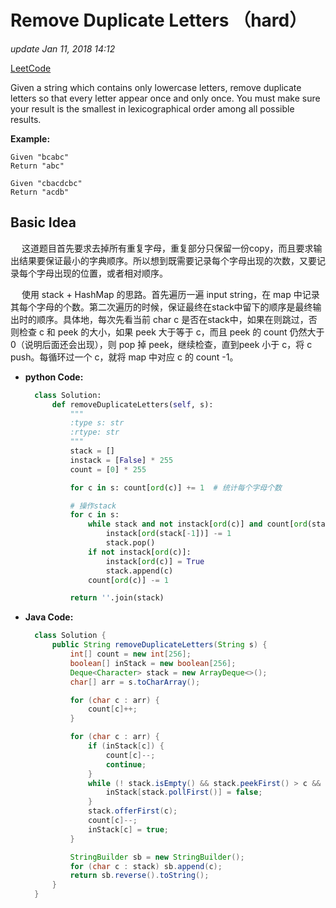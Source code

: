 # Remove Duplicate Letters （hard）

_update Jan 11, 2018 14:12_

[LeetCode](https://leetcode.com/problems/remove-duplicate-letters/description/)

Given a string which contains only lowercase letters, remove duplicate letters so that every letter appear once and only once. You must make sure your result is the smallest in lexicographical order among all possible results.

**Example:**

```text
Given "bcabc"
Return "abc"

Given "cbacdcbc"
Return "acdb"
```

## Basic Idea

  这道题目首先要求去掉所有重复字母，重复部分只保留一份copy，而且要求输出结果要保证最小的字典顺序。所以想到既需要记录每个字母出现的次数，又要记录每个字母出现的位置，或者相对顺序。

  使用 stack + HashMap 的思路。首先遍历一遍 input string，在 map 中记录其每个字母的个数。第二次遍历的时候，保证最终在stack中留下的顺序是最终输出时的顺序。具体地，每次先看当前 char c 是否在stack中，如果在则跳过，否则检查 c 和 peek 的大小，如果 peek 大于等于 c，而且 peek 的 count 仍然大于 0（说明后面还会出现），则 pop 掉 peek，继续检查，直到peek 小于 c，将 c push。每循环过一个 c，就将 map 中对应 c 的 count -1。   


* **python Code:**

  ```python
    class Solution:
        def removeDuplicateLetters(self, s):
            """
            :type s: str
            :rtype: str
            """
            stack = []
            instack = [False] * 255
            count = [0] * 255

            for c in s: count[ord(c)] += 1  # 统计每个字母个数

            # 操作stack
            for c in s:
                while stack and not instack[ord(c)] and count[ord(stack[-1])] > 0 and ord(stack[-1]) > ord(c):
                    instack[ord(stack[-1])] -= 1
                    stack.pop()
                if not instack[ord(c)]:
                    instack[ord(c)] = True
                    stack.append(c)
                count[ord(c)] -= 1

            return ''.join(stack)
  ```

* **Java Code:**

  ```java
    class Solution {
        public String removeDuplicateLetters(String s) {
            int[] count = new int[256];
            boolean[] inStack = new boolean[256];
            Deque<Character> stack = new ArrayDeque<>();
            char[] arr = s.toCharArray();

            for (char c : arr) {
                count[c]++;
            }

            for (char c : arr) {
                if (inStack[c]) {
                    count[c]--;
                    continue;
                }
                while (! stack.isEmpty() && stack.peekFirst() > c && count[stack.peekFirst()] > 0) {
                    inStack[stack.pollFirst()] = false;
                }
                stack.offerFirst(c);
                count[c]--;
                inStack[c] = true;
            }

            StringBuilder sb = new StringBuilder();
            for (char c : stack) sb.append(c);
            return sb.reverse().toString();
        }
    }
  ```

